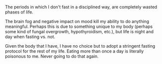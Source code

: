 The periods in which I don't fast in a disciplined way, are completely wasted phases of life.

The brain fog and negative impact on mood kill my ability to do anything meaningful. Perhaps this is due to something unique to my body (perhaps some kind of fungal overgrowth, hypothyroidism, etc.), but life is night and day when fasting vs. not.

Given the body that I have, I have no choice but to adopt a stringent fasting protocol for the rest of my life. Eating more than once a day is literally poisonous to me. Never going to do that again.